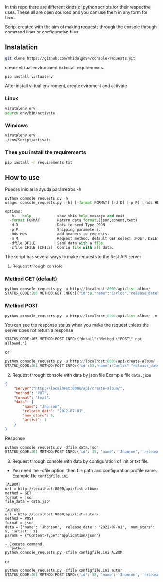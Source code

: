 
In this repo there are different kinds of python scripts for their respective uses. These all are open sourced and you can use them in any form for free.

Script created with the aim of making requests through the console through command lines or configuration files.    
## Instalation

```bash
git clone https://github.com/mhidalgo94/console-requests.git
```

create virtual environment to install requirements.
```bash
pip install virtualenv
```

After install virtual enviroment, create eviroment and activate
### Linux
```bash
virutalenv env
source env/bin/activate
```
###  Windows
```bash
virutalenv env
./env/Script/activate
``` 
### Then you install the requirements
```bash
pip install -r requirements.txt 
```

## How to use
Puedes iniciar la ayuda parametros -h
```python
python console_requests.py -h 
usage: console_requests.py [-h] [-format FORMAT] [-d D] [-p P] [-hds HDS] [-m M] [-dfile DFILE] [-cfile CFILE [CFILE ...]]

options:
  -h, --help            show this help message and exit
  -format FORMAT        Return data format.(json,conent,text)
  -d D                  Data to send.Type JSON
  -p P                  Shipping parameters.
  -hds HDS              Add headers to requests.
  -m M                  Request method, default GET select (POST, DELETE, PUT).
  -dfile DFILE          Send data with a file.
  -cfile CFILE [CFILE]  Config file with all data.
```

The script has several ways to make requests to the Rest API server

1. Request through console
### Method GET (default)
```python
python console_requests.py -u http://localhost:8000/api/list-album/
STATUS_CODE:200 METHOD:GET INFO:[{"id":8,"name":"Carlos","release_date":"2022-06-01","num_stars":3,"artist":1},{"id":9,"name":"Carlos","release_date":"2022-06-01","num_stars":3,"artist":1},{"id":12,"name":"Pedro","release_date":"2022-06-01","num_stars":3,"artist":1},{"id":13,"name":"Pedro","release_date":"2022-06-01","num_stars":3,"artist":1},{"id":14,"name":"Maikel","release_date":"2022-07-01","num_stars":5,"artist":1},{"id":16,"name":"Maikel","release_date":"2022-07-01","num_stars":5,"artist":1},{"id":21,"name":"Maikel","release_date":"2022-07-01","num_stars":5,"artist":1}]
```
### Method POST
```python
python console_requests.py -u http://localhost:8000/api/list-album/ -m POST -d '{"name":"Carlos","release_date":"2022-06-01","num_stars":3,"artist":1}'
```

You can see the response status when you make the request unless the server does not return a response

```
STATUS_CODE:405 METHOD:POST INFO:{"detail":"Method \"POST\" not allowed."}
```

or 

```python
python console_requests.py -u http://localhost:8000/api/create-album/ -m POST -d {'name':'Carlos','release_date':'2022-06-01','num_stars':3,'artist':1}
STATUS_CODE:201 METHOD:POST INFO:{"id":33,"name":"Carlos","release_date":"2022-06-01","num_stars":3,"artist":1}
```

2. Request through console with data by json file
Example file `data.json`
```json
{
    "server":"http://localhost:8000/api/create-album/",
    "method": "PUT",
    "format": "text",
    "data": {
        "name": "Jhonson",
        "release_date": "2022-07-01",
        "num_stars": 5,
        "artist": 1
    }
}
```

Response
```python
python console_requests.py -dfile data.json
STATUS_CODE:201 METHOD:POST INFO:{'id': 35, 'name': 'Jhonson', 'release_date': '2022-07-01', 'num_stars': 5, 'artist': 1}
```

3. Request through console with data by configuration of init or txt file.
- You need the -cfile option, then file path and configuration profile name.
Example file `configfile.ini`
```init
[ALBUM]
url = http://localhost:8000/api/list-album/
method = GET
format = json
file_data = data.json

[AUTOR]
url = http://localhost:8000/api/list-autor/
method = POST
format = json
data = {'name': 'Jhonson', 'release_date': '2022-07-01', 'num_stars': 5, 'artist': 1}
params = {"Content-Type":"application/json"}
```
```
- Execute command.
```python
python console_requests.py -cfile configfile.ini ALBUM
```
or
```python
python console_requests.py -cfile configfile.ini autor
STATUS_CODE:201 METHOD:POST INFO:{'id': 38, 'name': 'Jhonson', 'release_date': '2022-07-01', 'num_stars': 5, 'artist': 1}
```